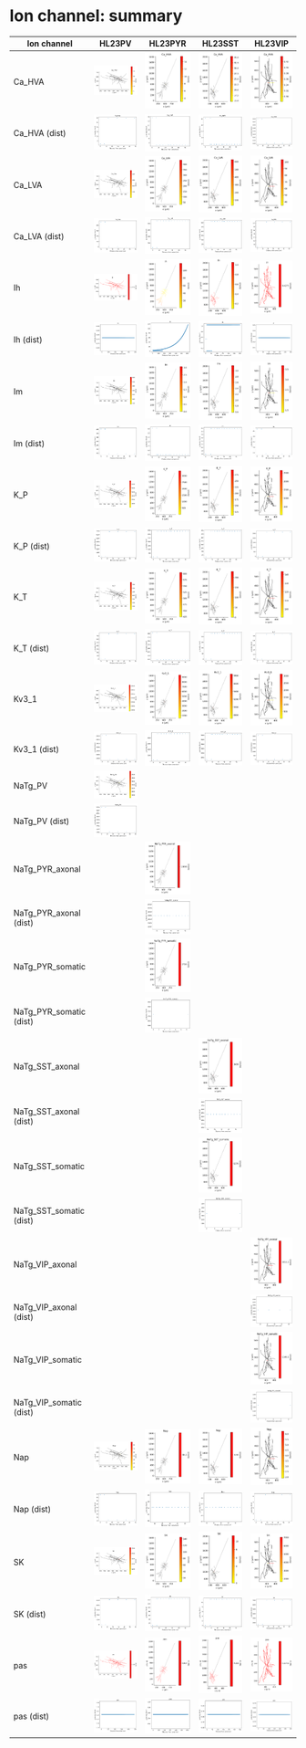 # Ion channel: summary


| Ion channel | HL23PV | HL23PYR | HL23SST | HL23VIP |
| --- | --- | --- | --- | --- |
| Ca_HVA | ![HL23PV_Ca_HVA.ion.png](HL23PV_Ca_HVA.ion.png) | ![HL23PYR_Ca_HVA.ion.png](HL23PYR_Ca_HVA.ion.png) | ![HL23SST_Ca_HVA.ion.png](HL23SST_Ca_HVA.ion.png) | ![HL23VIP_Ca_HVA.ion.png](HL23VIP_Ca_HVA.ion.png) |
| Ca_HVA (dist) | ![HL23PV_Ca_HVA_ion_vs_dist.png](HL23PV_Ca_HVA_ion_vs_dist.png) | ![HL23PYR_Ca_HVA_ion_vs_dist.png](HL23PYR_Ca_HVA_ion_vs_dist.png) | ![HL23SST_Ca_HVA_ion_vs_dist.png](HL23SST_Ca_HVA_ion_vs_dist.png) | ![HL23VIP_Ca_HVA_ion_vs_dist.png](HL23VIP_Ca_HVA_ion_vs_dist.png) |
| Ca_LVA | ![HL23PV_Ca_LVA.ion.png](HL23PV_Ca_LVA.ion.png) | ![HL23PYR_Ca_LVA.ion.png](HL23PYR_Ca_LVA.ion.png) | ![HL23SST_Ca_LVA.ion.png](HL23SST_Ca_LVA.ion.png) | ![HL23VIP_Ca_LVA.ion.png](HL23VIP_Ca_LVA.ion.png) |
| Ca_LVA (dist) | ![HL23PV_Ca_LVA_ion_vs_dist.png](HL23PV_Ca_LVA_ion_vs_dist.png) | ![HL23PYR_Ca_LVA_ion_vs_dist.png](HL23PYR_Ca_LVA_ion_vs_dist.png) | ![HL23SST_Ca_LVA_ion_vs_dist.png](HL23SST_Ca_LVA_ion_vs_dist.png) | ![HL23VIP_Ca_LVA_ion_vs_dist.png](HL23VIP_Ca_LVA_ion_vs_dist.png) |
| Ih | ![HL23PV_Ih.ion.png](HL23PV_Ih.ion.png) | ![HL23PYR_Ih.ion.png](HL23PYR_Ih.ion.png) | ![HL23SST_Ih.ion.png](HL23SST_Ih.ion.png) | ![HL23VIP_Ih.ion.png](HL23VIP_Ih.ion.png) |
| Ih (dist) | ![HL23PV_Ih_ion_vs_dist.png](HL23PV_Ih_ion_vs_dist.png) | ![HL23PYR_Ih_ion_vs_dist.png](HL23PYR_Ih_ion_vs_dist.png) | ![HL23SST_Ih_ion_vs_dist.png](HL23SST_Ih_ion_vs_dist.png) | ![HL23VIP_Ih_ion_vs_dist.png](HL23VIP_Ih_ion_vs_dist.png) |
| Im | ![HL23PV_Im.ion.png](HL23PV_Im.ion.png) | ![HL23PYR_Im.ion.png](HL23PYR_Im.ion.png) | ![HL23SST_Im.ion.png](HL23SST_Im.ion.png) | ![HL23VIP_Im.ion.png](HL23VIP_Im.ion.png) |
| Im (dist) | ![HL23PV_Im_ion_vs_dist.png](HL23PV_Im_ion_vs_dist.png) | ![HL23PYR_Im_ion_vs_dist.png](HL23PYR_Im_ion_vs_dist.png) | ![HL23SST_Im_ion_vs_dist.png](HL23SST_Im_ion_vs_dist.png) | ![HL23VIP_Im_ion_vs_dist.png](HL23VIP_Im_ion_vs_dist.png) |
| K_P | ![HL23PV_K_P.ion.png](HL23PV_K_P.ion.png) | ![HL23PYR_K_P.ion.png](HL23PYR_K_P.ion.png) | ![HL23SST_K_P.ion.png](HL23SST_K_P.ion.png) | ![HL23VIP_K_P.ion.png](HL23VIP_K_P.ion.png) |
| K_P (dist) | ![HL23PV_K_P_ion_vs_dist.png](HL23PV_K_P_ion_vs_dist.png) | ![HL23PYR_K_P_ion_vs_dist.png](HL23PYR_K_P_ion_vs_dist.png) | ![HL23SST_K_P_ion_vs_dist.png](HL23SST_K_P_ion_vs_dist.png) | ![HL23VIP_K_P_ion_vs_dist.png](HL23VIP_K_P_ion_vs_dist.png) |
| K_T | ![HL23PV_K_T.ion.png](HL23PV_K_T.ion.png) | ![HL23PYR_K_T.ion.png](HL23PYR_K_T.ion.png) | ![HL23SST_K_T.ion.png](HL23SST_K_T.ion.png) | ![HL23VIP_K_T.ion.png](HL23VIP_K_T.ion.png) |
| K_T (dist) | ![HL23PV_K_T_ion_vs_dist.png](HL23PV_K_T_ion_vs_dist.png) | ![HL23PYR_K_T_ion_vs_dist.png](HL23PYR_K_T_ion_vs_dist.png) | ![HL23SST_K_T_ion_vs_dist.png](HL23SST_K_T_ion_vs_dist.png) | ![HL23VIP_K_T_ion_vs_dist.png](HL23VIP_K_T_ion_vs_dist.png) |
| Kv3_1 | ![HL23PV_Kv3_1.ion.png](HL23PV_Kv3_1.ion.png) | ![HL23PYR_Kv3_1.ion.png](HL23PYR_Kv3_1.ion.png) | ![HL23SST_Kv3_1.ion.png](HL23SST_Kv3_1.ion.png) | ![HL23VIP_Kv3_1.ion.png](HL23VIP_Kv3_1.ion.png) |
| Kv3_1 (dist) | ![HL23PV_Kv3_1_ion_vs_dist.png](HL23PV_Kv3_1_ion_vs_dist.png) | ![HL23PYR_Kv3_1_ion_vs_dist.png](HL23PYR_Kv3_1_ion_vs_dist.png) | ![HL23SST_Kv3_1_ion_vs_dist.png](HL23SST_Kv3_1_ion_vs_dist.png) | ![HL23VIP_Kv3_1_ion_vs_dist.png](HL23VIP_Kv3_1_ion_vs_dist.png) |
| NaTg_PV | ![HL23PV_NaTg_PV.ion.png](HL23PV_NaTg_PV.ion.png) | | | |
| NaTg_PV (dist) | ![HL23PV_NaTg_PV_ion_vs_dist.png](HL23PV_NaTg_PV_ion_vs_dist.png) | | | |
| NaTg_PYR_axonal | | ![HL23PYR_NaTg_PYR_axonal.ion.png](HL23PYR_NaTg_PYR_axonal.ion.png) | | |
| NaTg_PYR_axonal (dist) | | ![HL23PYR_NaTg_PYR_axonal_ion_vs_dist.png](HL23PYR_NaTg_PYR_axonal_ion_vs_dist.png) | | |
| NaTg_PYR_somatic | | ![HL23PYR_NaTg_PYR_somatic.ion.png](HL23PYR_NaTg_PYR_somatic.ion.png) | | |
| NaTg_PYR_somatic (dist) | | ![HL23PYR_NaTg_PYR_somatic_ion_vs_dist.png](HL23PYR_NaTg_PYR_somatic_ion_vs_dist.png) | | |
| NaTg_SST_axonal | | | ![HL23SST_NaTg_SST_axonal.ion.png](HL23SST_NaTg_SST_axonal.ion.png) | |
| NaTg_SST_axonal (dist) | | | ![HL23SST_NaTg_SST_axonal_ion_vs_dist.png](HL23SST_NaTg_SST_axonal_ion_vs_dist.png) | |
| NaTg_SST_somatic | | | ![HL23SST_NaTg_SST_somatic.ion.png](HL23SST_NaTg_SST_somatic.ion.png) | |
| NaTg_SST_somatic (dist) | | | ![HL23SST_NaTg_SST_somatic_ion_vs_dist.png](HL23SST_NaTg_SST_somatic_ion_vs_dist.png) | |
| NaTg_VIP_axonal | | | | ![HL23VIP_NaTg_VIP_axonal.ion.png](HL23VIP_NaTg_VIP_axonal.ion.png) |
| NaTg_VIP_axonal (dist) | | | | ![HL23VIP_NaTg_VIP_axonal_ion_vs_dist.png](HL23VIP_NaTg_VIP_axonal_ion_vs_dist.png) |
| NaTg_VIP_somatic | | | | ![HL23VIP_NaTg_VIP_somatic.ion.png](HL23VIP_NaTg_VIP_somatic.ion.png) |
| NaTg_VIP_somatic (dist) | | | | ![HL23VIP_NaTg_VIP_somatic_ion_vs_dist.png](HL23VIP_NaTg_VIP_somatic_ion_vs_dist.png) |
| Nap | ![HL23PV_Nap.ion.png](HL23PV_Nap.ion.png) | ![HL23PYR_Nap.ion.png](HL23PYR_Nap.ion.png) | ![HL23SST_Nap.ion.png](HL23SST_Nap.ion.png) | ![HL23VIP_Nap.ion.png](HL23VIP_Nap.ion.png) |
| Nap (dist) | ![HL23PV_Nap_ion_vs_dist.png](HL23PV_Nap_ion_vs_dist.png) | ![HL23PYR_Nap_ion_vs_dist.png](HL23PYR_Nap_ion_vs_dist.png) | ![HL23SST_Nap_ion_vs_dist.png](HL23SST_Nap_ion_vs_dist.png) | ![HL23VIP_Nap_ion_vs_dist.png](HL23VIP_Nap_ion_vs_dist.png) |
| SK | ![HL23PV_SK.ion.png](HL23PV_SK.ion.png) | ![HL23PYR_SK.ion.png](HL23PYR_SK.ion.png) | ![HL23SST_SK.ion.png](HL23SST_SK.ion.png) | ![HL23VIP_SK.ion.png](HL23VIP_SK.ion.png) |
| SK (dist) | ![HL23PV_SK_ion_vs_dist.png](HL23PV_SK_ion_vs_dist.png) | ![HL23PYR_SK_ion_vs_dist.png](HL23PYR_SK_ion_vs_dist.png) | ![HL23SST_SK_ion_vs_dist.png](HL23SST_SK_ion_vs_dist.png) | ![HL23VIP_SK_ion_vs_dist.png](HL23VIP_SK_ion_vs_dist.png) |
| pas | ![HL23PV_pas.ion.png](HL23PV_pas.ion.png) | ![HL23PYR_pas.ion.png](HL23PYR_pas.ion.png) | ![HL23SST_pas.ion.png](HL23SST_pas.ion.png) | ![HL23VIP_pas.ion.png](HL23VIP_pas.ion.png) |
| pas (dist) | ![HL23PV_pas_ion_vs_dist.png](HL23PV_pas_ion_vs_dist.png) | ![HL23PYR_pas_ion_vs_dist.png](HL23PYR_pas_ion_vs_dist.png) | ![HL23SST_pas_ion_vs_dist.png](HL23SST_pas_ion_vs_dist.png) | ![HL23VIP_pas_ion_vs_dist.png](HL23VIP_pas_ion_vs_dist.png) |
